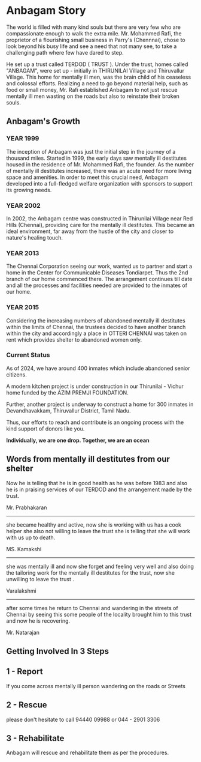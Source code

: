 # Anbagam Story

The world is filled with many kind souls but there are very few who are compassionate enough to walk the extra mile. Mr. Mohammed Rafi, the proprietor of a flourishing small business in Parry's (Chennnai), chose to look beyond his busy life and see a need that not many see, to take a challenging path where few have dared to step.

He set up a trust called TERDOD ( TRUST ). Under the trust, homes called "ANBAGAM", were set up - initially in THIRUNILAI Village and Thiruvallur Village. This home for mentally ill men, was the brain child of his ceaseless and colossal efforts. Realizing a need to go beyond material help, such as food or small money, Mr. Rafi established Anbagam to not just rescue mentally ill men wasting on the roads but also to reinstate their broken souls.

</section><section>

# Anbagam's Growth

### YEAR 1999

The inception of Anbagam was just the initial step in the journey of a thousand miles. Started in 1999, the early days saw mentally ill destitutes housed in the residence of Mr. Mohammed Rafi, the founder. As the number of mentally ill destitutes increased, there was an acute need for more living space and amenities. In order to meet this crucial need, Anbagam developed into a full-fledged welfare organization with sponsors to support its growing needs.

### YEAR 2002

In 2002, the Anbagam centre was constructed in Thirunilai Village near Red Hills (Chennai), providing care for the mentally ill destitutes. This became an ideal environment, far away from the hustle of the city and closer to nature's healing touch.

### YEAR 2013

The Chennai Corporation seeing our work, wanted us to partner and start a home in the Center for Communicable Diseases Tondiarpet. Thus the 2nd branch of our home commenced there. The arrangement continues till date and all the processes and facilities needed are provided to the inmates of our home.

### YEAR 2015

Considering the increasing numbers of abandoned mentally ill destitutes within the limits of Chennai, the trustees decided to have another branch within the city and accordingly a place in OTTERI CHENNAI was taken on rent which provides shelter to abandoned women only.

### Current Status

As of 2024, we have around 400 inmates which include abandoned senior citizens.

A modern kitchen project is under construction in our Thirunilai - Vichur home funded by the AZIM PREMJI FOUNDATION.

Further, another project is underway to construct a home for 300 inmates in Devandhavakkam, Thiruvallur District, Tamil Nadu.

Thus, our efforts to reach and contribute is an ongoing process with the kind support of donors like you.

</section><section>

**Individually, we are one drop. Together, we are an ocean**

</section><section>

# Words from mentally ill destitutes from our shelter

Now he is telling that he is in good health as he was before 1983 and also he is in praising services of our TERDOD and the arrangement made by the trust.

Mr. Prabhakaran

----

she became healthy and active, now she is working with us has a cook helper she also not willing to leave the trust she is telling that she will work with us up to death.

MS. Kamakshi

----

she was mentally ill and now she forget and feeling very well and also doing the tailoring work for the mentally ill destitutes for the trust, now she unwilling to leave the trust .

Varalakshmi

----

after some times he return to Chennai and wandering in the streets of Chennai by seeing this some people of the locality brought him to this trust and now he is recovering.

Mr. Natarajan

</section><section>

# Getting Involved In 3 Steps

## 1 - Report

If you come across mentally ill person wandering on the roads or Streets

## 2 - Rescue

please don't hesitate to call 94440 09988 or 044 - 2901 3306

## 3 - Rehabilitate

Anbagam will rescue and rehabilitate them as per the procedures.

